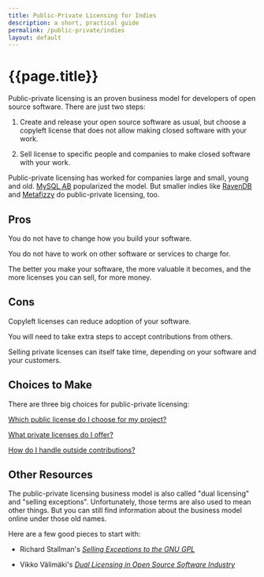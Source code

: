 ```yaml
---
title: Public-Private Licensing for Indies
description: a short, practical guide
permalink: /public-private/indies
layout: default
---
```


# {{page.title}}

Public-private licensing is an proven business model for developers of open source software.  There are just two steps:

1. Create and release your open source software as usual, but choose a copyleft license that does not allow making closed software with your work.

2. Sell license to specific people and companies to make closed software with your work.

Public-private licensing has worked for companies large and small, young and old.  [MySQL AB](https://www.mysql.com/about/legal/licensing/oem/) popularized the model.  But smaller indies like [RavenDB](https://ayende.com/blog/186147-A/making-money-from-open-source-software-how-we-do-it) and [Metafizzy](https://metafizzy.co/) do public-private licensing, too.

## Pros

You do not have to change how you build your software.

You do not have to work on other software or services to charge for.

The better you make your software, the more valuable it becomes, and the more licenses you can sell, for more money.

## Cons

Copyleft licenses can reduce adoption of your software.

You will need to take extra steps to accept contributions from others.

Selling private licenses can itself take time, depending on your software and your customers.

## Choices to Make

There are three big choices for public-private licensing:

[Which public license do I choose for my project?](/public-private/public-licenses)

[What private licenses do I offer?](/public-private/private-licenses)

[How do I handle outside contributions?](/public-private/contributions)

## Other Resources

The public-private licensing business model is also called "dual licensing" and "selling exceptions".  Unfortunately, those terms are also used to mean other things.  But you can still find information about the business model online under those old names.

Here are a few good pieces to start with:

- Richard Stallman's [_Selling Exceptions to the GNU GPL_](https://www.gnu.org/philosophy/selling-exceptions.html)

- Vikko Välimäki's [_Dual Licensing in Open Source Software Industry_](https://web.archive.org/web/20030829144116/http://opensource.mit.edu/papers/valimaki.pdf)
